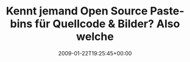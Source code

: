 ---
retweeted: false
source: <a href="http://twitter.com" rel="nofollow">Twitter Web Client</a>
entities:
  hashtags:
  - text: tools
    indices:
    - '121'
    - '127'
  - text: paste
    indices:
    - '128'
    - '134'
  symbols: []
  user_mentions: []
  urls: []
display_text_range:
- '0'
- '134'
favorite_count: '0'
id_str: '1139912507'
truncated: false
retweet_count: '0'
id: '1139912507'
created_at: Thu Jan 22 19:25:45 +0000 2009
favorited: false
full_text: 'Kennt jemand Open Source Pastebins für Quellcode & Bilder? Also welche
  die man auf seiner eigenen Box installieren kann? #tools #paste'
lang: de
tags:
- tools
- paste
- pesos/twitter
date: '2009-01-22T19:25:45+00:00'
src: https://twitter.com/bascht/status/1139912507
original_url: https://twitter.com/bascht/status/1139912507
type: twitter_tweet
text: 'Kennt jemand Open Source Pastebins für Quellcode & Bilder? Also welche die
  man auf seiner eigenen Box installieren kann? #tools #paste'
title: 'Kennt jemand Open Source Pastebins für Quellcode & Bilder? Also welche '

---